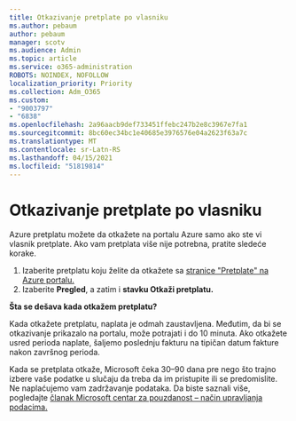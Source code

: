 ```yaml
---
title: Otkazivanje pretplate po vlasniku
ms.author: pebaum
author: pebaum
manager: scotv
ms.audience: Admin
ms.topic: article
ms.service: o365-administration
ROBOTS: NOINDEX, NOFOLLOW
localization_priority: Priority
ms.collection: Adm_O365
ms.custom:
- "9003797"
- "6838"
ms.openlocfilehash: 2a96aacb9def733451ffebc247b2e8c3967e7fa1
ms.sourcegitcommit: 8bc60ec34bc1e40685e3976576e04a2623f63a7c
ms.translationtype: MT
ms.contentlocale: sr-Latn-RS
ms.lasthandoff: 04/15/2021
ms.locfileid: "51819814"
---
```

# <a name="cancellation-of-a-subscription-by-owner"></a>Otkazivanje pretplate po vlasniku

Azure pretplatu možete da otkažete na portalu Azure samo ako ste vi vlasnik pretplate. Ako vam pretplata više nije potrebna, pratite sledeće korake.

1. Izaberite pretplatu koju želite da otkažete sa [stranice "Pretplate" na Azure portalu.](https://ms.portal.azure.com/#blade/Microsoft_Azure_Billing/SubscriptionsBlade)
2. Izaberite **Pregled**, a zatim i **stavku Otkaži pretplatu.**

**Šta se dešava kada otkažem pretplatu?**

Kada otkažete pretplatu, naplata je odmah zaustavljena. Međutim, da bi se otkazivanje prikazalo na portalu, može potrajati i do 10 minuta. Ako otkažete usred perioda naplate, šaljemo poslednju fakturu na tipičan datum fakture nakon završnog perioda.

Kada se pretplata otkaže, Microsoft čeka 30–90 dana pre nego što trajno izbere vaše podatke u slučaju da treba da im pristupite ili se predomislite. Ne naplaćujemo vam zadržavanje podataka. Da biste saznali više, pogledajte [članak Microsoft centar za pouzdanost – način upravljanja podacima.](https://www.microsoft.com/trust-center/privacy/data-management#leave)


